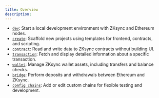 ```yaml
---
title: Overview
description:
---
```


- [`dev`](zksync-cli/zksync-cli-dev): Start a local development environment with ZKsync and Ethereum nodes.
- [`create`](zksync-cli/zksync-cli-create): Scaffold new projects using templates for frontend, contracts, and scripting.
- [`contract`](zksync-cli/zksync-cli-contract): Read and write data to ZKsync contracts without building UI.
- [`transaction`](zksync-cli/zksync-cli-transaction): Fetch and display detailed information about a specific transaction.
- [`wallet`](zksync-cli/zksync-cli-wallet): Manage ZKsync wallet assets, including transfers and balance checks.
- [`bridge`](zksync-cli/zksync-cli-bridge): Perform deposits and withdrawals between Ethereum and ZKsync.
- [`config chains`](zksync-cli/zksync-cli-config-chains): Add or edit custom chains for flexible testing and development.
